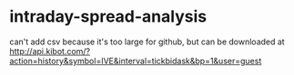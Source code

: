 # intraday-spread-analysis
can't add csv because it's too large for github, but can be downloaded at http://api.kibot.com/?action=history&symbol=IVE&interval=tickbidask&bp=1&user=guest

